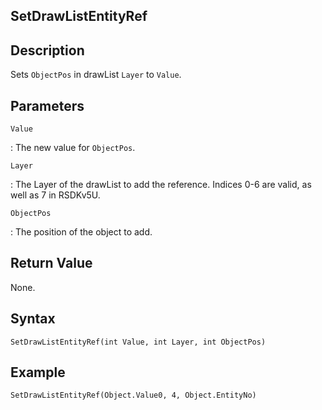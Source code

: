 ## SetDrawListEntityRef

## Description
Sets `ObjectPos` in drawList `Layer` to `Value`.

## Parameters
`Value`

:   The new value for `ObjectPos`.

`Layer`

:   The Layer of the drawList to add the reference. Indices 0-6 are valid, as well as 7 in RSDKv5U.

`ObjectPos`

:   The position of the object to add.

## Return Value
None.

## Syntax
```
SetDrawListEntityRef(int Value, int Layer, int ObjectPos)
```

## Example
```
SetDrawListEntityRef(Object.Value0, 4, Object.EntityNo)
```